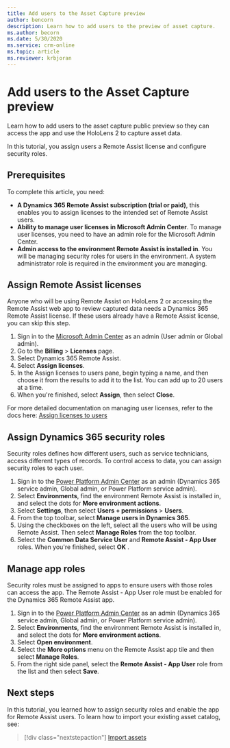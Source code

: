```yaml
---
title: Add users to the Asset Capture preview
author: bencorn
description: Learn how to add users to the preview of asset capture.
ms.author: becorn
ms.date: 5/30/2020
ms.service: crm-online
ms.topic: article
ms.reviewer: krbjoran
---
```

# Add users to the Asset Capture preview

Learn how to add users to the asset capture public preview so they can access the app and use the HoloLens 2 to capture asset data.

In this tutorial, you assign users a Remote Assist license and configure  security roles.

## Prerequisites

To complete this article, you need:

- **A Dynamics 365 Remote Assist subscription (trial or paid)**, this enables you to assign licenses to the intended set of Remote Assist users.
- **Ability to manage user licenses in Microsoft Admin Center**. To manage user licenses, you need to have an admin role for the Microsoft Admin Center.
- **Admin access to the environment Remote Assist is installed in**. You will be managing security roles for users in the environment. A system administrator role is required in the environment you are managing.

## Assign Remote Assist licenses

Anyone who will be using Remote Assist on HoloLens 2 or accessing the Remote Assist web app to review captured data needs a Dynamics 365 Remote Assist license. If these users already have a Remote Assist license, you can skip this step.

1. Sign in to the [Microsoft Admin Center](https://admin.microsoft.com) as an admin (User admin or Global admin).
2. Go to the **Billing** > **Licenses** page.
3. Select Dynamics 365 Remote Assist.
4. Select **Assign licenses**.
5. In the Assign licenses to users pane, begin typing a name, and then choose it from the results to add it to the list. You can add up to 20 users at a time.
6. When you're finished, select **Assign**, then select **Close**.

For more detailed documentation on managing user licenses, refer to the docs here: [Assign licenses to users](https://docs.microsoft.com/microsoft-365/admin/manage/assign-licenses-to-users?view=o365-worldwide)

## Assign Dynamics 365 security roles

Security roles defines how different users, such as service technicians, access different types of records. To control access to data, you can assign security roles to each user.

1. Sign in to the [Power Platform Admin Center](https://admin.powerplatform.com) as an admin (Dynamics 365 service admin, Global admin, or Power Platform service admin).
2. Select **Environments**, find the environment Remote Assist is installed in, and select the dots for **More environment actions**.
3. Select **Settings**, then select **Users + permissions** > **Users**.
4. From the top toolbar, select **Manage users in Dynamics 365**.
5. Using the checkboxes on the left, select all the users who will be using Remote Assist. Then select **Manage Roles** from the top toolbar.
6. Select the **Common Data Service User** and **Remote Assist - App User** roles. When you're finished, select **OK** .

## Manage app roles

Security roles must be assigned to apps to ensure users with those roles can access the app. The Remote Assist - App User role must be enabled for the Dynamics 365 Remote Assist app.

1. Sign in to the [Power Platform Admin Center](https://admin.powerplatform.com) as an admin (Dynamics 365 service admin, Global admin, or Power Platform service admin).
2. Select **Environments**, find the environment Remote Assist is installed in, and select the dots for **More environment actions**.
3. Select **Open environment**.
4. Select the **More options** menu on the Remote Assist app tile and then select **Manage Roles**.
5. From the right side panel, select the **Remote Assist - App User** role from the list and then select **Save**.

## Next steps

In this tutorial, you learned how to assign security roles and enable the app for Remote Assist users. To learn how to import your existing asset catalog, see:

> [!div class="nextstepaction"]
> [Import assets](./asset-capture-import-assets.md)